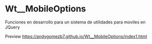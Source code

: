 # Wt__MobileOptions
Funciones en desarrollo para un sistema de utilidades para moviles en JQuery

Preview https://andygomezb7.github.io/Wt__MobileOptions/index1.html
